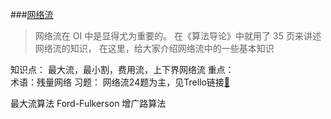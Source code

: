 ###[网络流](https://oi-wiki.org/graph/flow/)
> 网络流在 OI 中是显得尤为重要的。
> 在《算法导论》中就用了 35 页来讲述网络流的知识，
>  在这里，给大家介绍网络流中的一些基本知识

知识点： 最大流，最小割，费用流，上下界网络流
重点：  
术语：残量网络
习题： 网络流24题为主，见Trello链接[🔗](https://bit.ly/3dkxXFh)

最大流算法
Ford-Fulkerson 增广路算法
